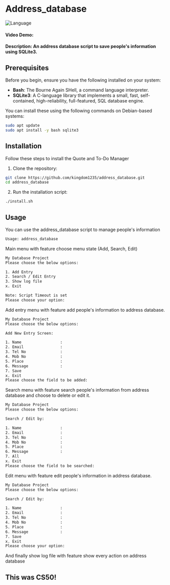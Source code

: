 # Address_database

![Language](https://img.shields.io/badge/Bash-4EAA25?style=flat&logo=gnubash&logoColor=white)

#### Video Demo:
#### Description: An address database script to save people's information using SQLite3.

## Prerequisites

Before you begin, ensure you have the following installed on your system:

- **Bash**: The Bourne Again SHell, a command language interpreter.
- **SQLite3**: A C-language library that implements a small, fast, self-contained, high-reliability, full-featured, SQL database engine.

You can install these using the following commands on Debian-based systems:

```bash
sudo apt update
sudo apt install -y bash sqlite3
```

## Installation

Follow these steps to install the Quote and To-Do Manager

1. Clone the repository:
```bash
git clone https://github.com/kingdom1235/address_database.git
cd address_database
```

2. Run the installation script:
```bash
./install.sh
```

## Usage

You can use the address_database script to manage people's information
```bash
Usage: address_database
```
Main menu with feature choose menu state (Add, Search, Edit)
```bash
My Database Project
Please choose the below options:

1. Add Entry
2. Search / Edit Entry
3. Show log file
x. Exit

Note: Script Timeout is set
Please choose your option:
```

Add entry menu with feature add people's information to address database.
```bash
My Database Project
Please choose the below options:

Add New Entry Screen:

1. Name                 :
2. Email                :
3. Tel No               :
4. Mob No               :
5. Place                :
6. Message              :
7. Save
x. Exit
Please choose the field to be added:
```

Search menu with feature search people's information from address database and choose to delete or edit it.
```bash
My Database Project
Please choose the below options:

Search / Edit by:

1. Name                 :
2. Email                :
3. Tel No               :
4. Mob No               :
5. Place                :
6. Message              :
7. All
x. Exit
Please choose the field to be searched:
```

Edit menu with feature edit people's information in address database.
```bash
My Database Project
Please choose the below options:

Search / Edit by:

1. Name                 :
2. Email                :
3. Tel No               :
4. Mob No               :
5. Place                :
6. Message              :
7. Save
x. Exit
Please choose your option:
```

And finally show log file with feature show every action on address database

## This was CS50!
